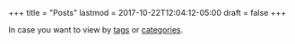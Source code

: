 +++
title = "Posts"
lastmod = 2017-10-22T12:04:12-05:00
draft = false
+++

In case you want to view by [tags](/en/tags/) or [categories](/en/categories).